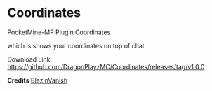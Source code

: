 # Coordinates

PocketMine-MP Plugin Coordinates

which is shows your coordinates on top of chat

Download Link: https://github.com/DragonPlayzMC/Coordinates/releases/tag/v1.0.0

**Credits** [BlazinVanish](https://github.com/iiFlamiinBlaze/BlazinVanish)<br>
